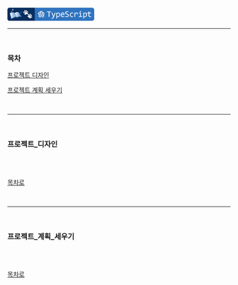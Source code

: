 <br />

<a href="https://github.com/seol-yu/TIL/tree/master/TypeScript/TS_OOP" target="_blank"><img src="https://github.com/seol-yu/TIL/blob/master/images/typescript-badge-logo.png?raw=true" height=30 /></a>
<br />

---

<br />

### 목차

[프로젝트 디자인](#프로젝트_디자인)

[프로젝트 계획 세우기](#프로젝트_계획_세우기)

<br />

---

<br />

### 프로젝트_디자인

<br />



<br />

[목차로](#목차)

<br />

---

<br />

### 프로젝트_계획_세우기

<br />



<br />

[목차로](#목차)

<br />
